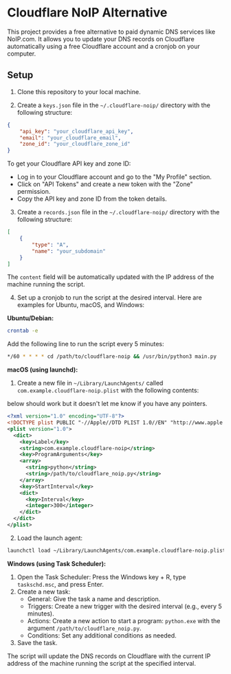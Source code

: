 # Cloudflare NoIP Alternative

This project provides a free alternative to paid dynamic DNS services like NoIP.com. It allows you to update your DNS records on Cloudflare automatically using a free Cloudflare account and a cronjob on your computer.

## Setup

1. Clone this repository to your local machine.

2. Create a `keys.json` file in the `~/.cloudflare-noip/` directory with the following structure:

```json
{
    "api_key": "your_cloudflare_api_key",
    "email": "your_cloudflare_email",
    "zone_id": "your_cloudflare_zone_id"
}
```

To get your Cloudflare API key and zone ID:

- Log in to your Cloudflare account and go to the "My Profile" section.
- Click on "API Tokens" and create a new token with the "Zone" permission.
- Copy the API key and zone ID from the token details.

3. Create a `records.json` file in the `~/.cloudflare-noip/` directory with the following structure:

```json
[
    {
        "type": "A",
        "name": "your_subdomain"
    }
]
```

The `content` field will be automatically updated with the IP address of the machine running the script.

4. Set up a cronjob to run the script at the desired interval. Here are examples for Ubuntu, macOS, and Windows:

**Ubuntu/Debian:**

```bash
crontab -e
```

Add the following line to run the script every 5 minutes:

```bash
*/60 * * * * cd /path/to/cloudflare-noip && /usr/bin/python3 main.py
```

**macOS (using launchd):**

1. Create a new file in `~/Library/LaunchAgents/` called `com.example.cloudflare-noip.plist` with the following contents:

below should work but it doesn't let me know if you have any pointers.

```xml
<?xml version="1.0" encoding="UTF-8"?>
<!DOCTYPE plist PUBLIC "-//Apple//DTD PLIST 1.0//EN" "http://www.apple.com/DTDs/PropertyList-1.0.dtd">
<plist version="1.0">
  <dict>
    <key>Label</key>
    <string>com.example.cloudflare-noip</string>
    <key>ProgramArguments</key>
    <array>
      <string>python</string>
      <string>/path/to/cloudflare_noip.py</string>
    </array>
    <key>StartInterval</key>
    <dict>
      <key>Interval</key>
      <integer>300</integer>
    </dict>
  </dict>
</plist>
```

2. Load the launch agent:

```bash
launchctl load ~/Library/LaunchAgents/com.example.cloudflare-noip.plist
```

**Windows (using Task Scheduler):**

1. Open the Task Scheduler: Press the Windows key + R, type `taskschd.msc`, and press Enter.
2. Create a new task:
	* General: Give the task a name and description.
	* Triggers: Create a new trigger with the desired interval (e.g., every 5 minutes).
	* Actions: Create a new action to start a program: `python.exe` with the argument `/path/to/cloudflare_noip.py`.
	* Conditions: Set any additional conditions as needed.
3. Save the task.

The script will update the DNS records on Cloudflare with the current IP address of the machine running the script at the specified interval.
